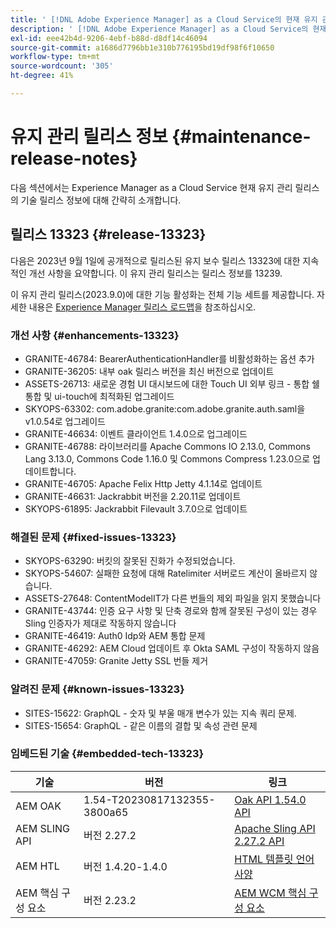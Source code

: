 ```yaml
---
title: ' [!DNL Adobe Experience Manager] as a Cloud Service의 현재 유지 관리 릴리스 정보입니다.'
description: ' [!DNL Adobe Experience Manager] as a Cloud Service의 현재 유지 관리 릴리스 정보입니다.'
exl-id: eee42b4d-9206-4ebf-b88d-d8df14c46094
source-git-commit: a1686d7796bb1e310b776195bd19df98f6f10650
workflow-type: tm+mt
source-wordcount: '305'
ht-degree: 41%

---
```


# 유지 관리 릴리스 정보 {#maintenance-release-notes}

다음 섹션에서는 Experience Manager as a Cloud Service 현재 유지 관리 릴리스의 기술 릴리스 정보에 대해 간략히 소개합니다.

## 릴리스 13323 {#release-13323}

다음은 2023년 9월 1일에 공개적으로 릴리스된 유지 보수 릴리스 13323에 대한 지속적인 개선 사항을 요약합니다. 이 유지 관리 릴리스는 릴리스 정보를 13239.

이 유지 관리 릴리스(2023.9.0)에 대한 기능 활성화는 전체 기능 세트를 제공합니다. 자세한 내용은 [Experience Manager 릴리스 로드맵](https://experienceleague.adobe.com/docs/experience-manager-release-information/aem-release-updates/update-releases-roadmap.html)을 참조하십시오.

### 개선 사항 {#enhancements-13323}

- GRANITE-46784: BearerAuthenticationHandler를 비활성화하는 옵션 추가
- GRANITE-36205: 내부 oak 릴리스 버전을 최신 버전으로 업데이트
- ASSETS-26713: 새로운 경험 UI 대시보드에 대한 Touch UI 외부 링크 - 통합 쉘 통합 및 ui-touch에 최적화된 업그레이드
- SKYOPS-63302: com.adobe.granite:com.adobe.granite.auth.saml을 v1.0.54로 업그레이드
- GRANITE-46634: 이벤트 클라이언트 1.4.0으로 업그레이드
- GRANITE-46788: 라이브러리를 Apache Commons IO 2.13.0, Commons Lang 3.13.0, Commons Code 1.16.0 및 Commons Compress 1.23.0으로 업데이트합니다.
- GRANITE-46705: Apache Felix Http Jetty 4.1.14로 업데이트
- GRANITE-46631: Jackrabbit 버전을 2.20.11로 업데이트
- SKYOPS-61895: Jackrabbit Filevault 3.7.0으로 업데이트

### 해결된 문제 {#fixed-issues-13323}

- SKYOPS-63290: 버킷의 잘못된 진화가 수정되었습니다.
- SKYOPS-54607: 실패한 요청에 대해 Ratelimiter 서버로드 계산이 올바르지 않습니다.
- ASSETS-27648: ContentModelIT가 다른 번들의 제외 파일을 읽지 못했습니다
- GRANITE-43744: 인증 요구 사항 및 단축 경로와 함께 잘못된 구성이 있는 경우 Sling 인증자가 제대로 작동하지 않습니다
- GRANITE-46419: Auth0 Idp와 AEM 통합 문제
- GRANITE-46292: AEM Cloud 업데이트 후 Okta SAML 구성이 작동하지 않음
- GRANITE-47059: Granite Jetty SSL 번들 제거

### 알려진 문제 {#known-issues-13323}

- SITES-15622: GraphQL - 숫자 및 부울 매개 변수가 있는 지속 쿼리 문제.
- SITES-15654: GraphQL - 같은 이름의 결합 및 속성 관련 문제

### 임베드된 기술 {#embedded-tech-13323}

| 기술 | 버전 | 링크 |
|---|---|---|
| AEM OAK | 1.54-T20230817132355-3800a65 | [Oak API 1.54.0 API](https://www.javadoc.io/doc/org.apache.jackrabbit/oak-api/1.54.0/index.html) |
| AEM SLING API | 버전 2.27.2 | [Apache Sling API 2.27.2 API](https://www.javadoc.io/doc/org.apache.sling/org.apache.sling.api/latest/index.html) |
| AEM HTL | 버전 1.4.20-1.4.0 | [HTML 템플릿 언어 사양](https://github.com/adobe/htl-spec) |
| AEM 핵심 구성 요소 | 버전 2.23.2 | [AEM WCM 핵심 구성 요소](https://github.com/adobe/aem-core-wcm-components) |
